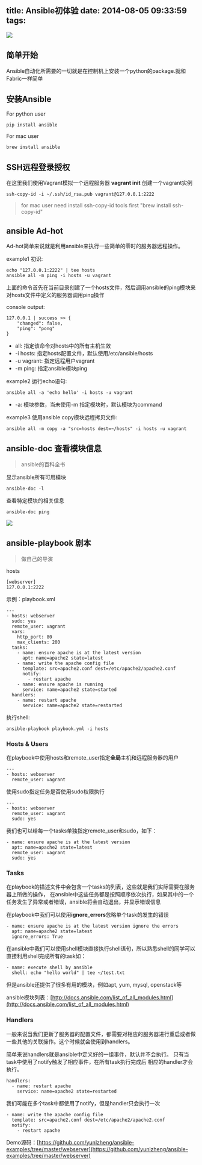 title: Ansible初体验
date: 2014-08-05 09:33:59
tags:
---

![](https://31.media.tumblr.com/64f6098a62f4bf3c88417b06f5e0b961/tumblr_inline_n9yq5400QL1sosno0.png)

## 简单开始

Ansible自动化所需要的一切就是在控制机上安装一个python的package.就和Fabric一样简单

## 安装Ansible

For python user

```
pip install ansible
```

For mac user

```
brew install ansible
```

## SSH远程登录授权

在这里我们使用Vagrant模拟一个远程服务器 **vagrant init** 创建一个vagrant实例

```
ssh-copy-id -i ~/.ssh/id_rsa.pub vagrant@127.0.0.1:2222
```

> for mac user need install ssh-copy-id tools first "brew install ssh-copy-id"

## ansible Ad-hot

Ad-hot简单来说就是利用ansible来执行一些简单的零时的服务器远程操作。

example1 初识:

```
echo "127.0.0.1:2222" | tee hosts
ansible all -m ping -i hosts -u vagrant
```

上面的命令首先在当前目录创建了一个hosts文件，然后调用ansible的ping模块来对hosts文件中定义的服务器调用ping操作

console output:

```
127.0.0.1 | success >> {
    "changed": false,
    "ping": "pong"
}
```

* all: 指定该命令对hosts中的所有主机生效
* -i hosts: 指定hosts配置文件，默认使用/etc/ansible/hosts
* -u vagrant: 指定远程用户vagrant
* -m ping: 指定ansible模块ping

example2 运行echo语句:

```
ansible all -a 'echo hello' -i hosts -u vagrant
```

* -a: 模块参数，当未使用-m 指定模块时，默认模块为command

example3 使用ansible copy模块远程拷贝文件:

```
ansible all -m copy -a "src=hosts dest=~/hosts" -i hosts -u vagrant
```

## ansible-doc 查看模块信息

> ansible的百科全书

显示ansible所有可用模块

```
ansible-doc -l
```

查看特定模块的相关信息


```
ansible-doc ping
```

![](https://31.media.tumblr.com/545c9ccfd0486332ea0958683392c108/tumblr_inline_n9yq5hTERc1sosno0.png)

## ansible-playbook 剧本

> 做自己的导演

hosts

```
[webserver]
127.0.0.1:2222
```

示例：playbook.xml

```
---
- hosts: webserver
  sudo: yes
  remote_user: vagrant
  vars:
    http_port: 80
    max_clients: 200
  tasks:
    - name: ensure apache is at the latest version
      apt: name=apache2 state=latest
    - name: write the apache config file
      template: src=apache2.conf dest=/etc/apache2/apache2.conf
      notify:
        - restart apache
    - name: ensure apache is running
      service: name=apache2 state=started
  handlers:
    - name: restart apache
      service: name=apache2 state=restarted
```

执行shell:

```
ansible-playbook playbook.yml -i hosts
```

### Hosts & Users

在playbook中使用hosts和remote_user指定**全局**主机和远程服务器的用户

```
---
- hosts: webserver
  remote_user: vagrant
```

使用sudo指定任务是否使用sudo权限执行

```
---
- hosts: webserver
  remote_user: vagrant
  sudo: yes
```

我们也可以给每一个tasks单独指定remote_user和sudo，如下：

```
- name: ensure apache is at the latest version
  apt: name=apache2 state=latest
  remote_user: vagrant
  sudo: yes
```

### Tasks

在playbook的描述文件中会包含一个tasks的列表，这些就是我们实际需要在服务器上所做的操作，
在ansible中这些任务都是按照顺序依次执行，如果其中的一个任务发生了异常或者错误，ansible将会自动退出，并显示错误信息

在playbook中我们可以使用**ignore_errors**忽略单个task的发生的错误

```
- name: ensure apache is at the latest version ignore the errors
  apt: name=apache2 state=latest
  ignore_errors: True
```

在ansible中我们可以使用shell模块直接执行shell语句，所以熟悉shell的同学可以直接利用shell完成所有的task如：

```
- name: execute shell by ansible
  shell: echo "hello world" | tee ~/test.txt
```

但是ansible还提供了很多有用的模块，例如apt, yum, mysql, openstack等

ansible模块列表：[http://docs.ansible.com/list_of_all_modules.html](http://docs.ansible.com/list_of_all_modules.html)

### Handlers

一般来说当我们更新了服务器的配置文件，都需要对相应的服务器进行重启或者做一些其他的关联操作。这个时候就会使用到handlers。

简单来说handlers就是ansible中定义好的一组事件，默认并不会执行。 只有当task中使用了notify触发了相应事件，在所有task执行完成后
相应的handler才会执行。

```
handlers:
  - name: restart apache
    service: name=apache2 state=restarted
```

我们可能在多个task中都使用了notify，但是handler只会执行一次

```
- name: write the apache config file
  template: src=apache2.conf dest=/etc/apache2/apache2.conf
  notify:
    - restart apache
```

Demo源码：[https://github.com/yunlzheng/ansible-examples/tree/master/webserver](https://github.com/yunlzheng/ansible-examples/tree/master/webserver)

